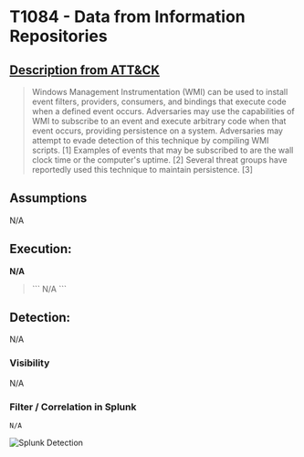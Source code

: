 # T1084 - Data from Information Repositories
## [Description from ATT&CK](https://attack.mitre.org/wiki/Technique/T1084)
<blockquote>
Windows Management Instrumentation (WMI) can be used to install event filters, providers, consumers, and bindings that execute code when a defined event occurs. Adversaries may use the capabilities of WMI to subscribe to an event and execute arbitrary code when that event occurs, providing persistence on a system. Adversaries may attempt to evade detection of this technique by compiling WMI scripts. [1] Examples of events that may be subscribed to are the wall clock time or the computer's uptime. [2] Several threat groups have reportedly used this technique to maintain persistence. [3]
</blockquote>

## Assumptions
N/A 

## Execution:
**N/A** 

<blockquote>
```
 N/A
```
</blockquote>

 

## Detection:
N/A

### Visibility
N/A

### Filter / Correlation in Splunk
 

```
N/A
```

![Splunk Detection](https://github.com/avaplex/dpi911/blob/master/images/T1213.JPG)
